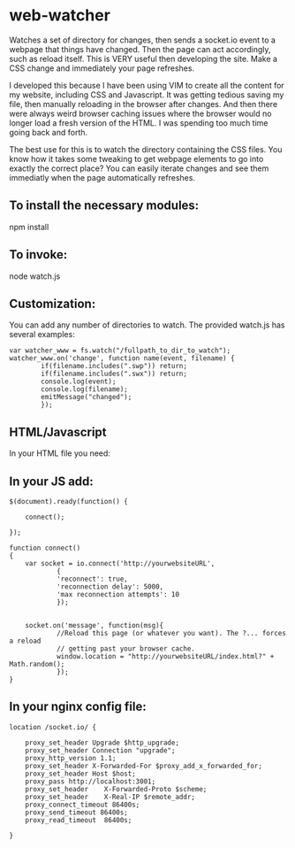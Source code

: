 # web-watcher
Watches a set of directory for changes, then sends a  socket.io event to a webpage that things have changed. Then the page can act accordingly, such as reload itself. This is VERY useful then developing the site. Make a CSS change and immediately your page refreshes.

I developed this because I have been using VIM to create all the content for my website, including CSS and Javascript. It was getting tedious saving my file, then manually reloading in the browser after changes. And then there were always weird browser caching issues where the browser would no longer load a fresh version of the HTML. I was spending too much time going back and forth.

The best use for this is to watch the directory containing the CSS files. You know how it takes some tweaking to get webpage elements to go into exactly the correct place? You can easily iterate changes and see them immediatly when the page automatically refreshes.

## To install the necessary modules:

  npm install

## To invoke:

  node watch.js

## Customization:

You can add any number of directories to watch. The provided watch.js has several examples:

```
var watcher_www = fs.watch("/fullpath_to_dir_to_watch");
watcher_www.on('change', function name(event, filename) {
        if(filename.includes(".swp")) return;
        if(filename.includes(".swx")) return;
        console.log(event);
        console.log(filename);
        emitMessage("changed");
        });
```


## HTML/Javascript

In your HTML file you need:

<script src="http://yourwebsiteURL/socket.io/socket.io.js"></script>

## In your JS add:
```
$(document).ready(function() {

    connect();

});

function connect()
{
    var socket = io.connect('http://yourwebsiteURL',
            {
            'reconnect': true,
            'reconnection delay': 5000,
            'max reconnection attempts': 10
            });


    socket.on('message', function(msg){
            //Reload this page (or whatever you want). The ?... forces a reload
            // getting past your browser cache.
            window.location = "http://yourwebsiteURL/index.html?" + Math.random();
            });
}
```

## In your nginx config file:

```
location /socket.io/ {

    proxy_set_header Upgrade $http_upgrade;
    proxy_set_header Connection "upgrade";
    proxy_http_version 1.1;
    proxy_set_header X-Forwarded-For $proxy_add_x_forwarded_for;
    proxy_set_header Host $host;
    proxy_pass http://localhost:3001;
    proxy_set_header    X-Forwarded-Proto $scheme;
    proxy_set_header    X-Real-IP $remote_addr;
    proxy_connect_timeout 86400s;
    proxy_send_timeout 86400s;
    proxy_read_timeout  86400s;

}
```

